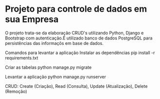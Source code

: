 # Projeto para controle de dados em sua Empresa
O projeto trata-se da elaboração CRUD's utilizando Python, Django e Bootstrap com autenticação.É utilizado banco de dados PostgreSQL para persistências das informaçõs em base de dados.

Comandos para levantar a aplicação Instalar as dependências pip install -r requirements.txt

Criar as tabelas python manage.py migrate

Levantar a aplicação python manage.py runserver

CRUD: Create (Criação), Read (Consulta), Update (Atualização), Delete (Remoção)
